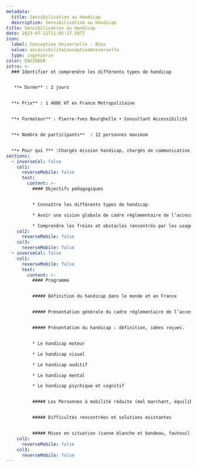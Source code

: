 ```yaml
---
metadata:
  title: Sensibilisation au Handicap
  description: Sensibilisation au Handicap
title: Sensibilisation au Handicap
date: 2023-07-21T11:05:37.597Z
icon:
  label: Conception Universelle - Bleu
  value: accessibiliteConceptionUniverselle
  type: ingenierie
color: ENGINEER
intro: >-
  ### Identifier et comprendre les différents types de handicap


   **+ Durée** : 2 jours


  **+ Prix** : 1 400€ HT en France Metropolitaine


  **+ Formateur** : Pierre-Yves Bourghelle • Consultant Accessibilité


  **+ Nombre de participants**  : 12 personnes maximum


  **+ Pour qui ?** :Chargés mission handicap, chargés de communication, managers, structures accueillant du public.
sections:
  - inverseCol: false
    col1:
      reverseMobile: false
      text:
        content: >-
          #### Objectifs pédagogiques


          * Connaître les différents types de handicap

          * Avoir une vision globale de cadre réglementaire de l’accessibilité en France

          * Comprendre les freins et obstacles rencontrés par les usagers
    col2:
      reverseMobile: false
    col3:
      reverseMobile: false
  - inverseCol: false
    col1:
      reverseMobile: false
      text:
        content: >-
          #### Programme


          ##### Définition du handicap dans le monde et en France


          ##### Présentation générale du cadre réglementaire de l’accessibilité en France


          ##### Présentation du handicap : définition, idées reçues.


          * Le handicap moteur

          * Le handicap visuel

          * Le handicap auditif

          * Le handicap mental

          * Le handicap psychique et cognitif


          ##### Les Personnes à mobilité réduite (mal marchant, équilibre précaire, obésité etc.)


          ##### Difficultés rencontrées et solutions existantes


          ##### Mises en situation (canne blanche et bandeau, fauteuil roulant)
    col2:
      reverseMobile: false
    col3:
      reverseMobile: false
---
```

